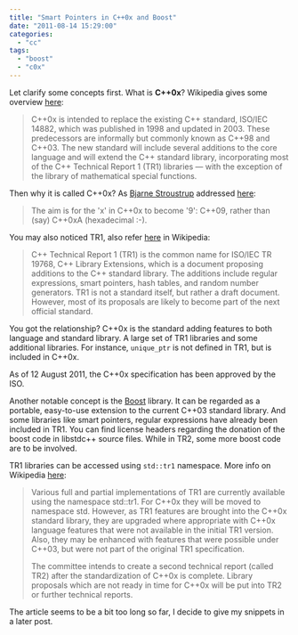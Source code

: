 ```yaml
---
title: "Smart Pointers in C++0x and Boost"
date: "2011-08-14 15:29:00"
categories: 
  - "cc"
tags: 
  - "boost"
  - "c0x"
---
```


Let clarify some concepts first. What is **C++0x**? Wikipedia gives some overview [here](http://en.wikipedia.org/wiki/C++0x):

> C++0x is intended to replace the existing C++ standard, ISO/IEC 14882, which was published in 1998 and updated in 2003. These predecessors are informally but commonly known as C++98 and C++03. The new standard will include several additions to the core language and will extend the C++ standard library, incorporating most of the C++ Technical Report 1 (TR1) libraries — with the exception of the library of mathematical special functions.

Then why it is called C++0x? As [Bjarne Stroustrup](http://www.research.att.com/~bs/homepage.html) addressed [here](http://www2.research.att.com/~bs/bs_faq.html#When-next-standard):

> The aim is for the 'x' in C++0x to become '9': C++09, rather than (say) C++0xA (hexadecimal :-).

You may also noticed TR1, also refer [here](http://en.wikipedia.org/wiki/C++_Technical_Report_1) in Wikipedia:

> C++ Technical Report 1 (TR1) is the common name for ISO/IEC TR 19768, C++ Library Extensions, which is a document proposing additions to the C++ standard library. The additions include regular expressions, smart pointers, hash tables, and random number generators. TR1 is not a standard itself, but rather a draft document. However, most of its proposals are likely to become part of the next official standard.

You got the relationship? C++0x is the standard adding features to both language and standard library. A large set of TR1 libraries and some additional libraries. For instance, `unique_ptr` is not defined in TR1, but is included in C++0x.

As of 12 August 2011, the C++0x specification has been approved by the ISO.

Another notable concept is the [Boost](http://www.boost.org/) library. It can be regarded as a portable, easy-to-use extension to the current C++03 standard library. And some libraries like smart pointers, regular expressions have already been included in TR1. You can find license headers regarding the donation of the boost code in libstdc++ source files. While in TR2, some more boost code are to be involved.

TR1 libraries can be accessed using `std::tr1` namespace. More info on Wikipedia [here](http://en.wikipedia.org/wiki/C++0x#C.2B.2B_standard_library_changes):

> Various full and partial implementations of TR1 are currently available using the namespace std::tr1. For C++0x they will be moved to namespace std. However, as TR1 features are brought into the C++0x standard library, they are upgraded where appropriate with C++0x language features that were not available in the initial TR1 version. Also, they may be enhanced with features that were possible under C++03, but were not part of the original TR1 specification.
> 
> The committee intends to create a second technical report (called TR2) after the standardization of C++0x is complete. Library proposals which are not ready in time for C++0x will be put into TR2 or further technical reports.

The article seems to be a bit too long so far, I decide to give my snippets in a later post.
